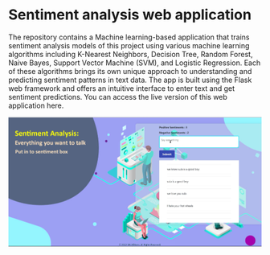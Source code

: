 # Sentiment analysis web application

The repository contains a Machine learning-based application that trains sentiment analysis models of this project using various machine learning algorithms including K-Nearest Neighbors, Decision Tree, Random Forest, Naive Bayes, Support Vector Machine (SVM), and Logistic Regression. Each of these algorithms brings its own unique approach to understanding and predicting sentiment patterns in text data. The app is built using the Flask web framework and offers an intuitive interface to enter text and get sentiment predictions. You can access the live version of this web application here.

![alt text](https://github.com/ThaminduSulakshana/Classification_sentiment_analysis/blob/2f7b074e3b75ea286f1fbaabb2718327b79cb665/capture.png?raw=true)

